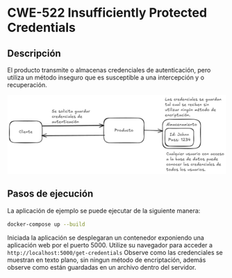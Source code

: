 # CWE-522 Insufficiently Protected Credentials
## Descripción
El producto transmite o almacenas credenciales de autenticación, pero utiliza un método inseguro que es susceptible a una intercepción y o recuperación.

![alt text](image.png)

## Pasos de ejecución
La aplicación de ejemplo se puede ejecutar de la siguiente manera:

```bash
docker-compose up --build
```
Iniciada la aplicación se desplegaran un contenedor exponiendo una aplicación web por el puerto 5000.
Utilize su navegador para acceder a `http://localhost:5000/get-credentials`
Observe como las credenciales se muestran en texto plano, sin ningun método de encriptación, además observe como están guardadas en un archivo dentro del servidor.